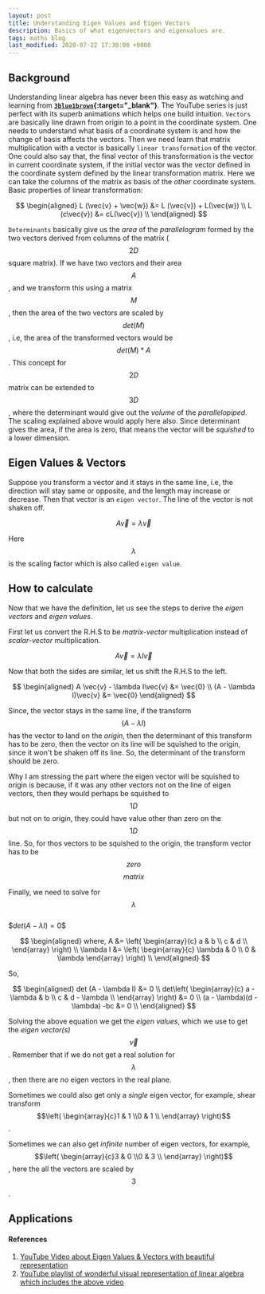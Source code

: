 ```yaml
---
layout: post
title: Understanding Eigen Values and Eigen Vectors
description: Basics of what eigenvectors and eigenvalues are.
tags: maths blog
last_modified: 2020-07-22 17:30:00 +0000
---
```


## Background
Understanding linear algebra has never been this easy as watching and learning from __[`3blue1brown`](https://www.3blue1brown.com/){:target="_blank"}__. The YouTube series is just perfect with its superb animations which helps one build intuition.
`Vectors` are basically line drawn from origin to a point in the coordinate system. One needs to understand what basis of a coordinate system is and how the change of basis affects the vectors. Then we need learn that matrix multiplication with a vector is basically `linear transformation` of the vector. One could also say that, the final vector of this transformation is the vector in current coordinate system, if the initial vector was the vector defined in the coordinate system defined by the linear transformation matrix. Here we can take the columns of the matrix as basis of the _other_ coordinate system.
Basic properties of linear transformation:<br>

$$
\begin{aligned}
 L (\vec{v} + \vec{w}) &= L (\vec{v}) + L(\vec{w}) \\
 L (c\vec{v}) &= cL(\vec{v}) \\
\end{aligned}
$$

`Determinants` basically give us the _area_ of the _parallelogram_ formed by the two vectors derived from columns of the matrix ( $$2D$$ square matrix). If we have two vectors and their area $$A$$, and we transform this using a matrix $$M$$, then the area of the two vectors are scaled by $$det(M)$$, i.e, the area of the transformed vectors would be $$det(M) * A$$.
This concept for $$2D$$ matrix can be extended to $$3D$$, where the determinant would give out the _volume_ of the _parallelopiped_. The scaling explained above would apply here also.
Since determinant gives the area, if the area is zero, that means the vector will be _squished_ to a lower dimension.

## Eigen Values & Vectors
Suppose you transform a vector and it stays in the same line, i.e, the direction will stay same or opposite, and the length may increase or decrease. Then that vector is an `eigen vector`. The line of the vector is not shaken off.<br>

$$A \vec{v} = \lambda\vec{v}$$

Here $$\lambda$$ is the scaling factor which is also called `eigen value`.

## How to calculate
Now that we have the definition, let us see the steps to derive the _eigen vectors_ and _eigen values_.

First let us convert the R.H.S to be _matrix-vector_ multiplication instead of _scalar-vector_ multiplication.<br>

$$A \vec{v} = \lambda I\vec{v}$$

Now that both the sides are similar, let us shift the R.H.S to the left.<br>

$$
\begin{aligned}
    A \vec{v} - \lambda I\vec{v} &= \vec{0} \\
    (A - \lambda I)\vec{v} &= \vec{0}
\end{aligned}
$$

Since, the vector stays in the same line, if the transform $$(A - \lambda I)$$ has the vector to land on the _origin_, then the determinant of this transform has to be zero, then the vector on its line will be squished to the origin, since it won't be shaken off its line. So, the determinant of the transform should be zero.

>
Why I am stressing the part where the eigen vector will be squished to origin is because, if it was any other vectors not on the line of eigen vectors, then they would perhaps be squished to $$1D$$ but not on to origin, they could have value other than zero on the $$1D$$ line. So, for thos vectors to be squished to the origin, the transform vector has to be $$zero$$ $$matrix$$


Finally, we need to solve for $$\lambda$$ <br>
\$$det (A - \lambda I) = 0$$

$$
\begin{aligned}
    where, 
    A &= \left( \begin{array}{c}
      a & b \\
      c & d \\
    \end{array} \right) \\
    \lambda I &= \left( \begin{array}{c}
      \lambda & 0 \\
      0 & \lambda
    \end{array} \right) \\
\end{aligned}
$$

So,

$$
\begin{aligned}
    det (A - \lambda I) &= 0 \\
    det\left( \begin{array}{c}
      a - \lambda & b \\
      c & d - \lambda \\
    \end{array} \right) &= 0 \\
    (a - \lambda)(d - \lambda) -bc &= 0 \\
\end{aligned}
$$

Solving the above equation we get the _eigen values_, which we use to get the _eigen vector(s)_ $$\vec{v}$$. Remember that if we do not get a real solution for $$\lambda$$, then there are _no_ eigen vectors in the real plane.

Sometimes we could also get only a _single_ eigen vector, for example, shear transform $$\left( \begin{array}{c}1 & 1 \\0 & 1 \\ \end{array} \right)$$.

Sometimes we can also get _infinite_ number of eigen vectors, for example, $$\left( \begin{array}{c}3 & 0 \\0 & 3 \\ \end{array} \right)$$, here the all the vectors are scaled by $$3$$.
## Applications


#### References
1. [YouTube Video about Eigen Values & Vectors with beautiful representation](https://youtu.be/PFDu9oVAE-g)
2. [YouTube playlist of wonderful visual representation of linear algebra which includes the above video](https://www.youtube.com/playlist?list=PLZHQObOWTQDPD3MizzM2xVFitgF8hE_ab)
